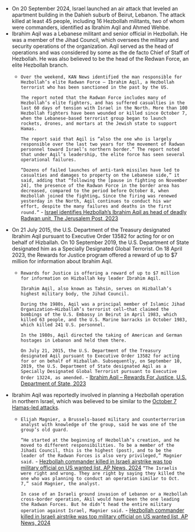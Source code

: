 - On 20 September 2024, Israel launched an air attack that leveled an apartment building in the Dahieh suburb of Beirut, Lebanon. The attack killed at least 45 people, including 16 Hezbollah militants, two of whom were commanders, identified as Ibrahim Aqil and Ahmed Wehbe.
- Ibrahim Aqil was a Lebanese militant and senior official in Hezbollah. He was a member of the Jihad Council, which oversees the military and security operations of the organization. Aqil served as the head of operations and was considered by some as the de facto Chief of Staff of Hezbollah. He was also believed to be the head of the Redwan Force, an elite Hezbollah branch.
	- `Over the weekend, KAN News identified the man responsible for Hezbollah’s elite Radwan Force – Ibrahim Aqil, a Hezbollah terrorist who has been sanctioned in the past by the US.`
	  
	  `The report noted that the Radwan Force includes many of Hezbollah’s elite fighters, and has suffered casualties in the last 60 days of tension with Israel in the North. More than 100 Hezbollah fighters have been wounded or killed since October 7, when the Lebanese-based terrorist group began to launch rockets, drones, and mortars at the Jewish state to support Hamas.`
	  
	  `The report said that Aqil is “also the one who is largely responsible over the last two years for the movement of Radwan personnel toward Israel’s northern border.” The report noted that under Aqil’s leadership, the elite force has seen several operational failures.`
	  
	  `“Dozens of failed launches of anti-tank missiles have led to casualties and damages to property on the Lebanese side,” it said, adding that “following the [pause in fighting on November 24], the presence of the Radwan Force in the border area has decreased, compared to the period before October 8, when Hezbollah joined the fighting… Since the firing was renewed yesterday in the North, Aqil continues to conduct his war effort, despite the many failures and deaths in the first round.”` - [Israel identifies Hezbollah’s Ibrahim Aqil as head of deadly Radwan unit, The Jerusalem Post, 2023](https://www.jpost.com/arab-israeli-conflict/article-776304)
- On 21 July 2015, the U.S. Department of the Treasury designated Ibrahim Aqil pursuant to Executive Order 13582 for acting for or on behalf of Hizballah. On 10 September 2019, the U.S. Department of State designated him as a Specially Designated Global Terrorist. On 18 April 2023, the Rewards for Justice program offered a reward of up to $7 million for information about Ibrahim Aqil.
	- `Rewards for Justice is offering a reward of up to $7 million for information on Hizballah key leader Ibrahim Aqil.`
	  
	  `Ibrahim Aqil, also known as Tahsin, serves on Hizballah’s highest military body, the Jihad Council.`
	  
	  `During the 1980s, Aqil was a principal member of Islamic Jihad Organization—Hizballah’s terrorist cell—that claimed the bombings of the U.S. Embassy in Beirut in April 1983, which killed 63 people, and the U.S. Marine barracks in October 1983, which killed 241 U.S. personnel.`
	  
	  `In the 1980s, Aqil directed the taking of American and German hostages in Lebanon and held them there.`
	  
	  `On July 21, 2015, the U.S. Department of the Treasury designated Aqil pursuant to Executive Order 13582 for acting for or on behalf of Hizballah. Subsequently, on September 10, 2019, the U.S. Department of State designated Aqil as a Specially Designated Global Terrorist pursuant to Executive Order 13224, as amended.` - [Ibrahim Aqil – Rewards For Justice, U.S. Department of State, 2023](https://rewardsforjustice.net/rewards/ibrahim-aqil/)
- Ibrahim Aqil was reportedly involved in planning a Hezbollah operation in northern Israel, which was believed to be similar to the [October 7 Hamas-led attacks](2023-%20Israel-Hamas%20War.md).
	- `Elijah Magnier, a Brussels-based military and counterterrorism analyst with knowledge of the group, said he was one of the group’s old guard.`
	  
	  `“He started at the beginning of Hezbollah’s creation, and he moved to different responsibilities. To be a member of the Jihadi Council, this is the highest (post), and to be the leader of the Radwan Forces is also very privileged,” Magnier said.` - [Hezbollah commander killed in Israeli airstrike was top military official on US wanted list, AP News, 2024](https://apnews.com/article/lebanon-hezbollah-israel-mideast-tensions-attack-8ec89de2b117b52e2c09b19155e35d13)
	  `“The Israelis were right and wrong. They are right by saying they killed the one who was planning to conduct an operation similar to Oct. 7,” said Magnier, the analyst.`
	  
	  `In case of an Israeli ground invasion of Lebanon or a Hezbollah cross-border operation, Akil would have been the one leading the Radwan Forces. But he didn’t head the entire military operation against Israel, Magnier said.` - [Hezbollah commander killed in Israeli airstrike was top military official on US wanted list, AP News, 2024](https://apnews.com/article/lebanon-hezbollah-israel-mideast-tensions-attack-8ec89de2b117b52e2c09b19155e35d13)